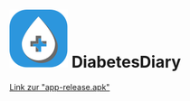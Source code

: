 # ![logo](https://github.com/Hurdel/DiabetesDiary/blob/master/app/src/main/res/mipmap-anydpi-v26/logo.svg) DiabetesDiary

[Link zur "app-release.apk"](https://github.com/Hurdel/DiabetesDiary/tree/master/app/release)

